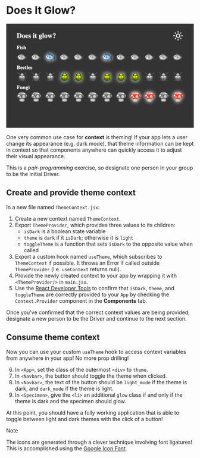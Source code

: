 # Does It Glow?

![A page of mostly grayscale emojis, but some of them are colorful and glowing.](example.png)

One very common use case for **context** is theming! If your app lets a user change its
appearance (e.g. dark mode), that theme information can be kept in context so that
components anywhere can quickly access it to adjust their visual appearance.

This is a _pair-programming_ exercise, so designate one person in your group to be the
initial Driver.

## Create and provide theme context

In a new file named `ThemeContext.jsx`:

1. Create a new context named `ThemeContext`.
2. Export `ThemeProvider`, which provides three values to its children:
   - `isDark` is a boolean state variable
   - `theme` is `dark` if it `isDark`; otherwise it is `light`
   - `toggleTheme` is a function that sets `isDark` to the opposite value when called
3. Export a custom hook named `useTheme`, which subscribes to `ThemeContext` if possible.
   It throws an Error if called outside `ThemeProvider` (i.e. `useContext` returns null).
4. Provide the newly created context to your app by wrapping it with `<ThemeProvider/>` in
   `main.jsx`.
5. Use the [React Developer Tools](https://react.dev/learn/react-developer-tools) to
   confirm that `isDark`, `theme`, and `toggleTheme` are correctly provided to your `App`
   by checking the `Context.Provider` component in the **Components** tab.

Once you've confirmed that the correct context values are being provided,
designate a new person to be the Driver and continue to the next section.

## Consume theme context

Now you can use your custom `useTheme` hook to access context variables from anywhere in
your app! No more prop drilling!

6. In `<App>`, set the class of the outermost `<div>` to `theme`.
7. In `<Navbar>`, the button should toggle the theme when clicked.
8. In `<Navbar>`, the text of the button should be `light_mode` if the theme is dark, and
   `dark_mode` if the theme is light.
9. In `<Specimen>`, give the `<li>` an additional `glow` class if and only if the theme is
   dark and the specimen should glow.

At this point, you should have a fully working application that is able to toggle between
light and dark themes with the click of a button!

> [!NOTE]
>
> The icons are generated through a clever technique involving font ligatures!
> This is accomplished using the [Google Icon Font](https://fonts.google.com/icons).
